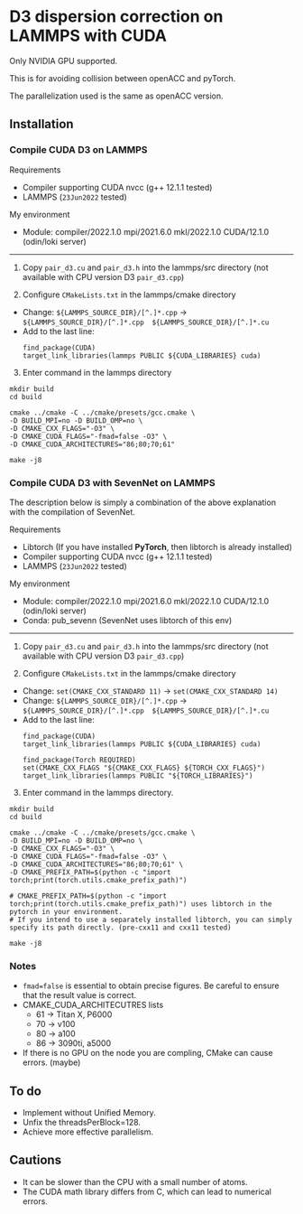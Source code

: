 # D3 dispersion correction on LAMMPS with CUDA

Only NVIDIA GPU supported.

This is for avoiding collision between openACC and pyTorch.

The parallelization used is the same as openACC version.

## Installation

### Compile CUDA D3 on LAMMPS
Requirements
- Compiler supporting CUDA nvcc (g++ 12.1.1 tested)
- LAMMPS (`23Jun2022` tested)

My environment
- Module: compiler/2022.1.0 mpi/2021.6.0 mkl/2022.1.0 CUDA/12.1.0 (odin/loki server)

-----
1. Copy `pair_d3.cu` and `pair_d3.h` into the lammps/src directory (not available with CPU version D3 `pair_d3.cpp`)

2. Configure `CMakeLists.txt` in the lammps/cmake directory
  - Change: `${LAMMPS_SOURCE_DIR}/[^.]*.cpp` -> `${LAMMPS_SOURCE_DIR}/[^.]*.cpp  ${LAMMPS_SOURCE_DIR}/[^.]*.cu`
  - Add to the last line:
    ```
    find_package(CUDA)
    target_link_libraries(lammps PUBLIC ${CUDA_LIBRARIES} cuda)
    ```

3. Enter command in the lammps directory
  ```
  mkdir build
  cd build

  cmake ../cmake -C ../cmake/presets/gcc.cmake \
  -D BUILD_MPI=no -D BUILD_OMP=no \
  -D CMAKE_CXX_FLAGS="-O3" \
  -D CMAKE_CUDA_FLAGS="-fmad=false -O3" \
  -D CMAKE_CUDA_ARCHITECTURES="86;80;70;61"

  make -j8
  ```

### Compile CUDA D3 with SevenNet on LAMMPS
The description below is simply a combination of the above explanation with the compilation of SevenNet.

Requirements
- Libtorch (If you have installed **PyTorch**, then libtorch is already installed)
- Compiler supporting CUDA nvcc (g++ 12.1.1 tested)
- LAMMPS (`23Jun2022` tested)

My environment
- Module: compiler/2022.1.0 mpi/2021.6.0 mkl/2022.1.0 CUDA/12.1.0 (odin/loki server)
- Conda: pub_sevenn (SevenNet uses libtorch of this env)

-----
1. Copy `pair_d3.cu` and `pair_d3.h` into the lammps/src directory (not available with CPU version D3 `pair_d3.cpp`)


2. Configure `CMakeLists.txt` in the lammps/cmake directory
  - Change: `set(CMAKE_CXX_STANDARD 11)` -> `set(CMAKE_CXX_STANDARD 14)`
  - Change: `${LAMMPS_SOURCE_DIR}/[^.]*.cpp` -> `${LAMMPS_SOURCE_DIR}/[^.]*.cpp  ${LAMMPS_SOURCE_DIR}/[^.]*.cu`
  - Add to the last line:
    ```
    find_package(CUDA)
    target_link_libraries(lammps PUBLIC ${CUDA_LIBRARIES} cuda)

    find_package(Torch REQUIRED)
    set(CMAKE_CXX_FLAGS "${CMAKE_CXX_FLAGS} ${TORCH_CXX_FLAGS}")
    target_link_libraries(lammps PUBLIC "${TORCH_LIBRARIES}")
    ```

3. Enter command in the lammps directory.
  ```
  mkdir build
  cd build

  cmake ../cmake -C ../cmake/presets/gcc.cmake \
  -D BUILD_MPI=no -D BUILD_OMP=no \
  -D CMAKE_CXX_FLAGS="-O3" \
  -D CMAKE_CUDA_FLAGS="-fmad=false -O3" \
  -D CMAKE_CUDA_ARCHITECTURES="86;80;70;61" \
  -D CMAKE_PREFIX_PATH=$(python -c "import torch;print(torch.utils.cmake_prefix_path)")

  # CMAKE_PREFIX_PATH=$(python -c "import torch;print(torch.utils.cmake_prefix_path)") uses libtorch in the pytorch in your environment.
  # If you intend to use a separately installed libtorch, you can simply specify its path directly. (pre-cxx11 and cxx11 tested)

  make -j8
  ```

### Notes
- `fmad=false` is essential to obtain precise figures. Be careful to ensure that the result value is correct.
- CMAKE_CUDA_ARCHITECUTRES lists
  - 61 -> Titan X, P6000
  - 70 -> v100
  - 80 -> a100
  - 86 -> 3090ti, a5000
- If there is no GPU on the node you are compling, CMake can cause errors. (maybe)

## To do
- Implement without Unified Memory.
- Unfix the threadsPerBlock=128.
- Achieve more effective parallelism.

## Cautions
- It can be slower than the CPU with a small number of atoms.
- The CUDA math library differs from C, which can lead to numerical errors.